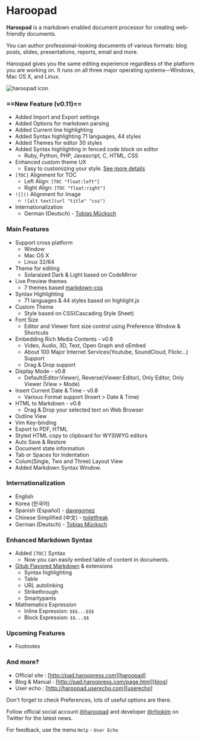 # Haroopad

**Haroopad** is a markdown enabled document processor for creating web-friendly documents.

You can author professional-looking documents of various formats: blog posts, slides, presentations, reports, email and more.

Haroopad gives you the same editing experience regardless of the platform you are working on. It runs on all three major operating systems—Windows, Mac OS X, and Linux.

![haroopad icon](http://pad.haroopress.com/assets/images/logo-small.png)

### ==New Feature (v0.11)==

* Added Import and Export settings
* Added Options for markdown parsing
* Added Current line highlighting
* Added Syntax highlighting 71 languages, 44 styles
* Added Themes for editor 30 styles
* Added Syntax highlighting in fenced code block on editor
     - Ruby, Python, PHP, Javascript, C, HTML, CSS
* Enhanced custom theme UX
     - Easy to customizing your style. [See more details]()
* `[TOC]` Alignment for TOC
     - Left Align: `[TOC "float:left"]`
     - Right Align: `[TOC "float:right"]`
* `![]()` Alignment for Image
     - `![alt text](url "title" "css")`
* Internationalization
     - German (Deutsch) - [Tobias Mücksch](https://github.com/tobiasmuecksch) 

### Main Features

* Support cross platform
  - Window
  - Mac OS X
  - Linux 32/64
* Theme for editing
	- Solaraized Dark & Light based on CodeMirror
* Live Preview themes
	- 7 themes based [markdown-css](https://github.com/rhiokim/markdown-css)
* Syntax Highlighting
	- 71 languages & 44 styles based on highlight.js
* Custom Theme
  - Style based on CSS(Cascading Style Sheet)
* Font Size
	- Editor and Viewer font size control using Preference Window & Shortcuts
* Embedding Rich Media Contents - v0.8
	- Video, Audio, 3D, Text, Open Graph and oEmbed
	- About 100 Major Internet Services(Youtube, SoundCloud, Flickr...) Support
	- Drag & Drop support
* Display Mode - v0.8
	- Default(Editor:Viewer), Reverse(Viewer:Editor), Only Editor, Only Viewer (View > Mode)
* Insert Current Date & Time - v0.8
	- Various Format support (Insert > Date & Time)
* HTML to Markdown - v0.8
	- Drag & Drop your selected text on Web Browser
* Outline View
* Vim Key-binding
* Export to PDF, HTML
* Styled HTML copy to clipboard for WYSIWYG editors
* Auto Save & Restore
* Document state information
* Tab or Spaces for Indentation
* Colum(Single, Two and Three) Layout View
* Added Markdown Syntax Window.

### Internationalization

- English
- Korea (한국어)
- Spanish (Español) - [davegomez](https://github.com/davegomez)
- Chinese Simplified (中文) - [toiletfreak](https://github.com/toiletfreak)
- German (Deutsch) - [Tobias Mücksch](https://github.com/tobiasmuecksch)

### Enhanced Markdown Syntax

* Added `[TOC]` Syntax
	- Now you can easily embed table of content in documents.
* [Gitub Flavored Markdown](http://github.github.com/github-flavored-markdown/) & extensions
	- Syntax highlighting
	- Table
	- URL autolinking
	- Strikethrough
	- Smartypants
* Mathematics Expression
	- Inline Expression: `$$$...$$$`
	- Block Expression: `$$...$$`

### Upcoming Features

* Footnotes

### And more?

* Official site : [http://pad.haroopress.com][haroopad]
* Blog & Manual : [http://pad.haroopress.com/page.html][blog]
* User echo : [http://haroopad.userecho.com][userecho]

Don't forget to check Preferences, lots of useful options are there.

Follow official social account [@haroopad](https://twitter.com/haroopad) and developer [@rhiokim](https://twitter.com/rhiokim) on Twitter for the latest news.

For feedback, use the menu `Help` - `User Echo`

[haroopad]: http://pad.haroopress.com
[blog]: http://pad.haroopress.com/page.html
[userecho]: http://haroopad.userecho.com